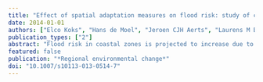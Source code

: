 ```yaml
---
title: "Effect of spatial adaptation measures on flood risk: study of coastal floods in Belgium"
date: 2014-01-01
authors: ["Elco Koks", "Hans de Moel", "Jeroen CJH Aerts", "Laurens M Bouwer"]
publication_types: ["2"]
abstract: "Flood risk in coastal zones is projected to increase due to climate change and socioeconomic changes. Over the last decades, population growth, increases in wealth, and urban expansion have been found to be the main causes for increasing losses in coastal areas. These changes may, however, be offset by appropriate management measures. The main goal of this study is to assess future changes in flood risk and the effectiveness of flood risk adaptation measures for the coastal zone in Flanders, Belgium. In order to achieve this, we set up a modeling framework to assess the future flood risk of the Belgian coast including climatic and socioeconomic projections, and used this model to assess the effectiveness of two spatial adaptation measures: compartmentalization and land-use zoning. In this modeling framework, a land-use model, an inundation model, and a damage model were combined to calculate expected annual damage. Results show that without adaptation measures, future flood risk would increase substantially. Compartmentalization would result in an average flood risk reduction of approximately 50 % for both the baseline situation and future scenarios. Land-use zoning would result in smaller flood risk reductions, averaging between 6 and 10 %. Except for the most extreme climate change scenario, compartmentalization would successfully offset the combined adverse effects of socioeconomic growth and climate change on flood risk for this case study. For both compartmentalization and zoning, large differences have been found in their effectiveness at the local level, implying that the choice of adaptation measures should be tailored to local characteristics."
featured: false
publication: "*Regional environmental change*"
doi: "10.1007/s10113-013-0514-7"
---
```


